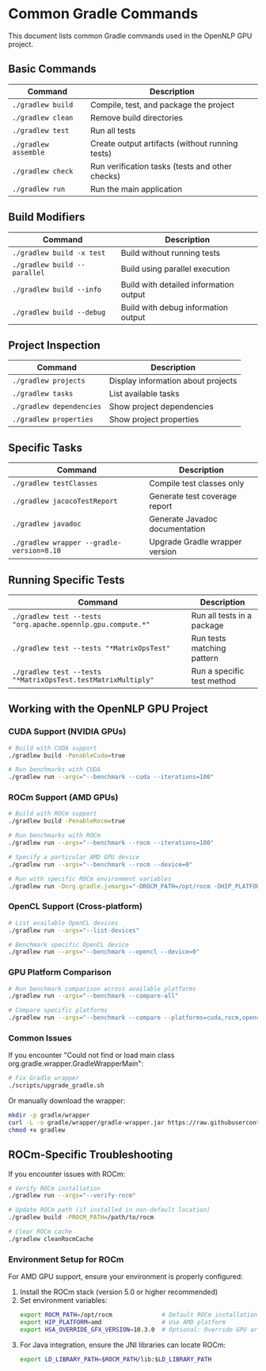 # Common Gradle Commands

This document lists common Gradle commands used in the OpenNLP GPU project.

## Basic Commands

| Command | Description |
|---------|-------------|
| `./gradlew build` | Compile, test, and package the project |
| `./gradlew clean` | Remove build directories |
| `./gradlew test` | Run all tests |
| `./gradlew assemble` | Create output artifacts (without running tests) |
| `./gradlew check` | Run verification tasks (tests and other checks) |
| `./gradlew run` | Run the main application |

## Build Modifiers

| Command | Description |
|---------|-------------|
| `./gradlew build -x test` | Build without running tests |
| `./gradlew build --parallel` | Build using parallel execution |
| `./gradlew build --info` | Build with detailed information output |
| `./gradlew build --debug` | Build with debug information output |

## Project Inspection

| Command | Description |
|---------|-------------|
| `./gradlew projects` | Display information about projects |
| `./gradlew tasks` | List available tasks |
| `./gradlew dependencies` | Show project dependencies |
| `./gradlew properties` | Show project properties |

## Specific Tasks

| Command | Description |
|---------|-------------|
| `./gradlew testClasses` | Compile test classes only |
| `./gradlew jacocoTestReport` | Generate test coverage report |
| `./gradlew javadoc` | Generate Javadoc documentation |
| `./gradlew wrapper --gradle-version=8.10` | Upgrade Gradle wrapper version |

## Running Specific Tests

| Command | Description |
|---------|-------------|
| `./gradlew test --tests "org.apache.opennlp.gpu.compute.*"` | Run all tests in a package |
| `./gradlew test --tests "*MatrixOpsTest"` | Run tests matching pattern |
| `./gradlew test --tests "*MatrixOpsTest.testMatrixMultiply"` | Run a specific test method |

## Working with the OpenNLP GPU Project

### CUDA Support (NVIDIA GPUs)

```bash
# Build with CUDA support
./gradlew build -PenableCuda=true

# Run benchmarks with CUDA
./gradlew run --args="--benchmark --cuda --iterations=100"
```

### ROCm Support (AMD GPUs)

```bash
# Build with ROCm support
./gradlew build -PenableRocm=true

# Run benchmarks with ROCm
./gradlew run --args="--benchmark --rocm --iterations=100"

# Specify a particular AMD GPU device
./gradlew run --args="--benchmark --rocm --device=0"

# Run with specific ROCm environment variables
./gradlew run -Dorg.gradle.jvmargs="-DROCM_PATH=/opt/rocm -DHIP_PLATFORM=amd" --args="--benchmark --rocm"
```

### OpenCL Support (Cross-platform)

```bash
# List available OpenCL devices
./gradlew run --args="--list-devices"

# Benchmark specific OpenCL device
./gradlew run --args="--benchmark --opencl --device=0"
```

### GPU Platform Comparison

```bash
# Run benchmark comparison across available platforms
./gradlew run --args="--benchmark --compare-all"

# Compare specific platforms
./gradlew run --args="--benchmark --compare --platforms=cuda,rocm,opencl"
```

### Common Issues

If you encounter "Could not find or load main class org.gradle.wrapper.GradleWrapperMain":

```bash
# Fix Gradle wrapper
./scripts/upgrade_gradle.sh
```

Or manually download the wrapper:

```bash
mkdir -p gradle/wrapper
curl -L -o gradle/wrapper/gradle-wrapper.jar https://raw.githubusercontent.com/gradle/gradle/v8.6.0/gradle/wrapper/gradle-wrapper.jar
chmod +x gradlew
```

## ROCm-Specific Troubleshooting

If you encounter issues with ROCm:

```bash
# Verify ROCm installation
./gradlew run --args="--verify-rocm"

# Update ROCm path (if installed in non-default location)
./gradlew build -PROCM_PATH=/path/to/rocm

# Clear ROCm cache
./gradlew cleanRocmCache
```

### Environment Setup for ROCm

For AMD GPU support, ensure your environment is properly configured:

1. Install the ROCm stack (version 5.0 or higher recommended)
2. Set environment variables:
   ```bash
   export ROCM_PATH=/opt/rocm              # Default ROCm installation path
   export HIP_PLATFORM=amd                 # Use AMD platform
   export HSA_OVERRIDE_GFX_VERSION=10.3.0  # Optional: Override GPU architecture
   ```
3. For Java integration, ensure the JNI libraries can locate ROCm:
   ```bash
   export LD_LIBRARY_PATH=$ROCM_PATH/lib:$LD_LIBRARY_PATH
   ```
